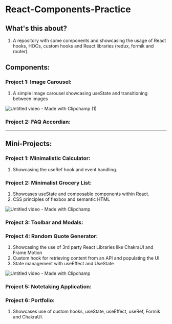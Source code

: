 # React-Components-Practice


## What's this about?

1. A repository with some components and showcasing the usage of React hooks, HOCs, custom hooks and React libraries (redux, formik and router).



## Components:

### Project 1: Image Carousel:

1. A simple image carousel showcasing useState and transitioning between images

![Untitled video - Made with Clipchamp (1)](https://github.com/a9mansoo/React-Components-Practice/assets/63682861/c919dbf0-ccf8-4930-937d-4bd135903860)

### Project 2: FAQ Accordian:


----------------------------------------------------------------------------------------------------------------------------------------------------------------------------

## Mini-Projects:

### Project 1: Minimalistic Calculator:

1. Showcasing the useRef hook and event handling.


### Project 2: Minimalist Grocery List:

1. Showcases useState and composable components within React.
2. CSS principles of flexbox and semantic HTML

![Untitled video - Made with Clipchamp](https://github.com/a9mansoo/React-Components/assets/63682861/44deeb74-93e5-4ca3-a935-f2f8feeeea0d)


### Project 3: Toolbar and Modals:


### Project 4: Random Quote Generator:

1. Showcasing the use of 3rd party React Libraries like ChakraUI and Frame Motion
2. Custom hook for retrieving content from an API and populating the UI
3. State management with useEffect and UseState

![Untitled video - Made with Clipchamp](https://github.com/a9mansoo/React-Components-Practice/assets/63682861/d07b9bfd-971a-4b51-80c7-905908b751c4)


### Project 5: Notetaking Application:




### Project 6: Portfolio:

1. Showcases use of custom hooks, useState, useEffect, useRef, Formik and ChakraUI.








